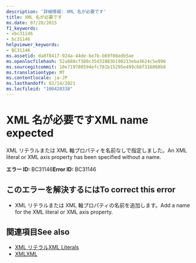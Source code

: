 ```yaml
---
description: '詳細情報: XML 名が必要です'
title: XML 名が必要です
ms.date: 07/20/2015
f1_keywords:
- vbc31146
- bc31146
helpviewer_keywords:
- BC31146
ms.assetid: da8f8417-924a-44de-be7b-b69f08edb5ae
ms.openlocfilehash: 52a888cf389c35d32883b190213eba3624c5e996
ms.sourcegitcommit: 10e719780594efc781b15295e499c66f316068b8
ms.translationtype: MT
ms.contentlocale: ja-JP
ms.lasthandoff: 02/14/2021
ms.locfileid: "100428338"
---
```

# <a name="xml-name-expected"></a><span data-ttu-id="1f700-103">XML 名が必要です</span><span class="sxs-lookup"><span data-stu-id="1f700-103">XML name expected</span></span>

<span data-ttu-id="1f700-104">XML リテラルまたは XML 軸プロパティを名前なしで指定しました。</span><span class="sxs-lookup"><span data-stu-id="1f700-104">An XML literal or XML axis property has been specified without a name.</span></span>  
  
 <span data-ttu-id="1f700-105">**エラー ID:** BC31146</span><span class="sxs-lookup"><span data-stu-id="1f700-105">**Error ID:** BC31146</span></span>  
  
## <a name="to-correct-this-error"></a><span data-ttu-id="1f700-106">このエラーを解決するには</span><span class="sxs-lookup"><span data-stu-id="1f700-106">To correct this error</span></span>  
  
- <span data-ttu-id="1f700-107">XML リテラルまたは XML 軸プロパティの名前を追加します。</span><span class="sxs-lookup"><span data-stu-id="1f700-107">Add a name for the XML literal or XML axis property.</span></span>  
  
## <a name="see-also"></a><span data-ttu-id="1f700-108">関連項目</span><span class="sxs-lookup"><span data-stu-id="1f700-108">See also</span></span>

- [<span data-ttu-id="1f700-109">XML リテラル</span><span class="sxs-lookup"><span data-stu-id="1f700-109">XML Literals</span></span>](../language-reference/xml-literals/index.md)
- [<span data-ttu-id="1f700-110">XML</span><span class="sxs-lookup"><span data-stu-id="1f700-110">XML</span></span>](../programming-guide/language-features/xml/index.md)

